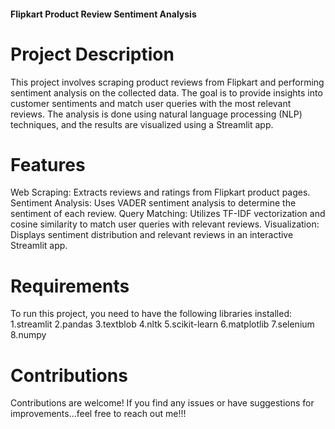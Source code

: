 #### Flipkart Product Review Sentiment Analysis
# Project Description
This project involves scraping product reviews from Flipkart and performing sentiment analysis on the collected data. The goal is to provide insights into customer sentiments and match user queries with the most relevant reviews. The analysis is done using natural language processing (NLP) techniques, and the results are visualized using a Streamlit app.

# Features
Web Scraping: Extracts reviews and ratings from Flipkart product pages.
Sentiment Analysis: Uses VADER sentiment analysis to determine the sentiment of each review.
Query Matching: Utilizes TF-IDF vectorization and cosine similarity to match user queries with relevant reviews.
Visualization: Displays sentiment distribution and relevant reviews in an interactive Streamlit app.
# Requirements
To run this project, you need to have the following libraries installed:
1.streamlit
2.pandas
3.textblob
4.nltk
5.scikit-learn
6.matplotlib
7.selenium
8.numpy

# Contributions
Contributions are welcome! If you find any issues or have suggestions for improvements...feel free to reach out me!!!
